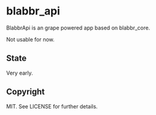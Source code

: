 # blabbr_api

BlabbrApi is an grape powered app based on blabbr_core.

Not usable for now.

## State

Very early.

## Copyright

MIT. See LICENSE for further details.
